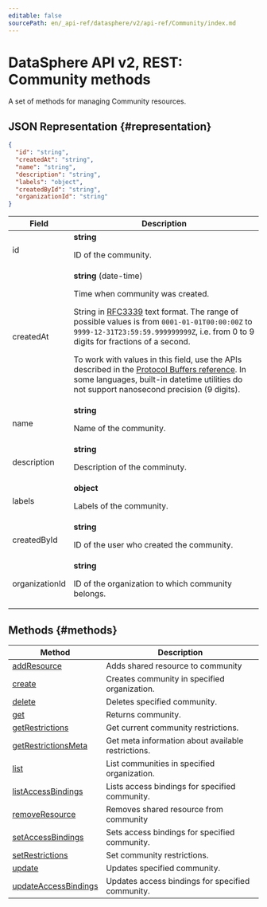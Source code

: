 ```yaml
---
editable: false
sourcePath: en/_api-ref/datasphere/v2/api-ref/Community/index.md
---
```


# DataSphere API v2, REST: Community methods
A set of methods for managing Community resources.
## JSON Representation {#representation}
```json 
{
  "id": "string",
  "createdAt": "string",
  "name": "string",
  "description": "string",
  "labels": "object",
  "createdById": "string",
  "organizationId": "string"
}
```
 
Field | Description
--- | ---
id | **string**<br><p>ID of the community.</p> 
createdAt | **string** (date-time)<br><p>Time when community was created.</p> <p>String in <a href="https://www.ietf.org/rfc/rfc3339.txt">RFC3339</a> text format. The range of possible values is from ``0001-01-01T00:00:00Z`` to ``9999-12-31T23:59:59.999999999Z``, i.e. from 0 to 9 digits for fractions of a second.</p> <p>To work with values in this field, use the APIs described in the <a href="https://developers.google.com/protocol-buffers/docs/reference/overview">Protocol Buffers reference</a>. In some languages, built-in datetime utilities do not support nanosecond precision (9 digits).</p> 
name | **string**<br><p>Name of the community.</p> 
description | **string**<br><p>Description of the comminuty.</p> 
labels | **object**<br><p>Labels of the community.</p> 
createdById | **string**<br><p>ID of the user who created the community.</p> 
organizationId | **string**<br><p>ID of the organization to which community belongs.</p> 

## Methods {#methods}
Method | Description
--- | ---
[addResource](addResource.md) | Adds shared resource to community
[create](create.md) | Creates community in specified organization.
[delete](delete.md) | Deletes specified community.
[get](get.md) | Returns community.
[getRestrictions](getRestrictions.md) | Get current community restrictions.
[getRestrictionsMeta](getRestrictionsMeta.md) | Get meta information about available restrictions.
[list](list.md) | List communities in specified organization.
[listAccessBindings](listAccessBindings.md) | Lists access bindings for specified community.
[removeResource](removeResource.md) | Removes shared resource from community
[setAccessBindings](setAccessBindings.md) | Sets access bindings for specified community.
[setRestrictions](setRestrictions.md) | Set community restrictions.
[update](update.md) | Updates specified community.
[updateAccessBindings](updateAccessBindings.md) | Updates access bindings for specified community.